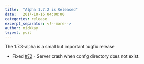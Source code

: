 ```yaml
---
title:  "Alpha 1.7.2 is Released"
date:   2017-10-16 04:00:00
categories: release
excerpt_separator: <!--more-->
author: mickkay
layout: post
---
```

The 1.7.3-alpha is a small but important bugfix release.
<!--more-->

* Fixed [#72](https://github.com/wizards-of-lua/wizards-of-lua/issues/72) - Server crash when config directory does not exist.
